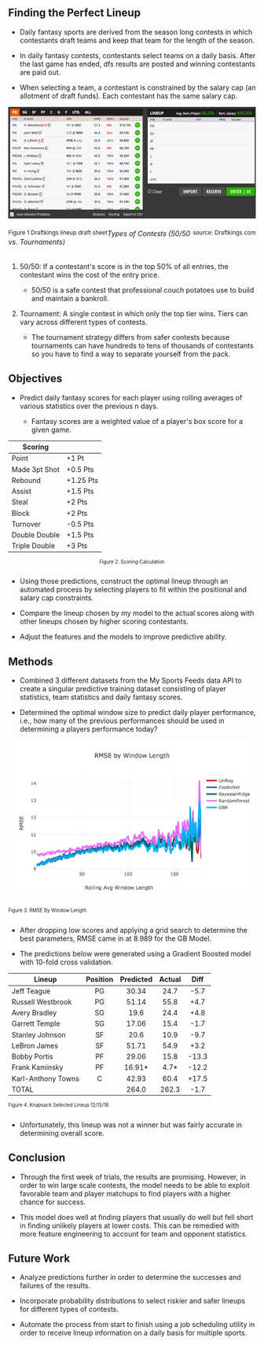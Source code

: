 ## Finding the Perfect Lineup
* Daily fantasy sports are derived from the season long contests in which contestants draft teams and keep that team for the length of the season.

* In daily fantasy contests, contestants select teams on a daily basis. After the last game has ended, dfs results are posted and winning contestants are paid out.

* When selecting a team, a contestant is constrained by the salary cap (an allotment of draft funds). Each contestant has the same salary cap.


![](images/empty_lineup_sheet.png)
<div id="expand-box">
<div id="expand-box-header" class="clearfix">
 <sup><span style="float: left;">Figure 1 Draftkings lineup draft sheet </span></sup>
 <sup><span style="float: right;">source: Draftkings.com</span></sup>
</div>

###### Types of Contests (50/50 vs. Tournaments)
1. 50/50: If a contestant's score is in the top 50% of all entries, the contestant wins the cost of the entry price.

      * 50/50 is a safe contest that professional couch potatoes use to build and maintain a bankroll.


2. Tournament: A single contest in which only the top tier wins. Tiers can vary across different types of contests.

      * The tournament strategy differs from safer contests because tournaments can have hundreds to tens of thousands of contestants so you have to find a way to separate yourself from the pack.

## Objectives
* Predict daily fantasy scores for each player using rolling averages of various statistics over the previous n days.

    * Fantasy scores are a weighted value of a player's box score for a given game.

<center>

| Scoring       |           |
|---------------|-----------|
| Point         | +1 Pt     |
| Made 3pt Shot | +0.5 Pts  |
| Rebound       | +1.25 Pts |
| Assist        | +1.5 Pts  |
| Steal         | +2 Pts    |
| Block         | +2 Pts    |
| Turnover      | -0.5 Pts  |
| Double Double | +1.5 Pts  |
| Triple Double | +3 Pts    |

<sup><sup>Figure 2. Scoring Calculation</sup>
</center>

* Using those predictions, construct the optimal lineup through an automated process by selecting players to fit within the positional and salary cap constraints.

* Compare the lineup chosen by my model to the actual scores along with other lineups chosen by higher scoring contestants.

* Adjust the features and the models to improve predictive ability.

## Methods
* Combined 3 different datasets from the My Sports Feeds data API to create a singular predictive training dataset consisting of player statistics, team statistics and daily fantasy scores.

* Determined the optimal window size to predict daily player performance, i.e., how many of the previous performances should be used in determining a players performance today?

![](images/rmse_by_window_len.png)

<sup><sup>Figure 3. RMSE By Window Length</sup>


* After dropping low scores and applying a grid search to determine the best parameters, RMSE came in at 8.989 for the GB Model.

* The predictions below were generated using a Gradient Boosted model with 10-fold cross validation.

| Lineup             | Position | Predicted | Actual |  Diff |
|--------------------|:--------:|:---------:|:------:|:-----:|
| Jeff Teague        |    PG    |   30.34   |  24.7  |  -5.7 |
| Russell Westbrook  |    PG    |   51.14   |  55.8  |  +4.7 |
| Avery Bradley      |    SG    |    19.6   |  24.4  |  +4.8 |
| Garrett Temple     |    SG    |   17.06   |  15.4  |  -1.7 |
| Stanley Johnson    |    SF    |    20.6   |  10.9  |  -9.7 |
| LeBron James       |    SF    |   51.71   |  54.9  |  +3.2 |
| Bobby Portis       |    PF    |   29.06   |  15.8  | -13.3 |
| Frank Kaminsky     |    PF    |   16.91*  |  4.7*  | -12.2 |
| Karl-Anthony Towns |     C    |   42.93   |  60.4  | +17.5 |
| TOTAL              |          |   264.0   |  262.3 |  -1.7 |

<sup><sup>Figure 4. Knapsack Selected Lineup 12/15/18</sup>

* Unfortunately, this lineup was not a winner but was fairly accurate in determining overall score.

## Conclusion
* Through the first week of trials, the results are promising. However, in order to win large scale contests, the model needs to be able to exploit favorable team and player matchups to find players with a higher chance for success.

* This model does well at finding players that usually do well but fell short in finding unlikely players at lower costs. This can be remedied with more feature engineering to account for team and opponent statistics.

## Future Work
* Analyze predictions further in order to determine the successes and failures of the results.

* Incorporate probability distributions to select riskier and safer lineups for different types of contests.

*  Automate the process from start to finish using a job scheduling utility in order to receive lineup information on a daily basis for multiple sports.
